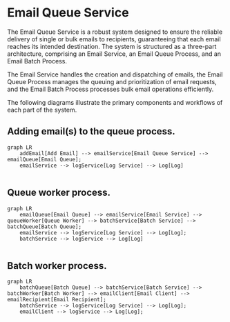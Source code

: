 # Email Queue Service

The Email Queue Service is a robust system designed to ensure the reliable delivery of single or bulk emails to recipients, guaranteeing that each email reaches its intended destination. The system is structured as a three-part architecture, comprising an Email Service, an Email Queue Process, and an Email Batch Process.

The Email Service handles the creation and dispatching of emails, the Email Queue Process manages the queuing and prioritization of email requests, and the Email Batch Process processes bulk email operations efficiently.

The following diagrams illustrate the primary components and workflows of each part of the system.

## Adding email(s) to the queue process. 
```mermaid
graph LR
    addEmail[Add Email] --> emailService[Email Queue Service] --> emailQueue[Email Queue];
    emailService --> logService[Log Service] --> Log[Log]
   
```

## Queue worker process. 
```mermaid
graph LR
    emailQueue[Email Queue] --> emailService[Email Service] --> queueWorker[Queue Worker] --> batchService[Batch Service] --> batchQueue[Batch Queue];
    emailService --> logService[Log Service] --> Log[Log];
    batchService --> logService --> Log[Log]
   
```

## Batch worker process. 
```mermaid
graph LR
    batchQueue[Batch Queue] --> batchService[Batch Service] --> batchWorker[Batch Worker] --> emailClient[Email Client] --> emailRecipient[Email Recipient];
    batchService --> logService[Log Service] --> Log[Log];
    emailClient --> logService --> Log[Log];

   